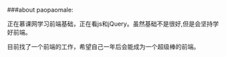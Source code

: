 ###about paopaomale:

正在慕课网学习前端基础，正在看js和jQuery。虽然基础不是很好,但是会坚持学好前端。

目前找了一个前端的工作，希望自己一年后会能成为一个超级棒的前端。

